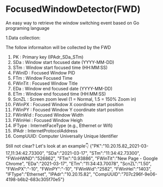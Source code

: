 # FocusedWindowDetector(FWD)
An easy way to retrieve the window switching event based on Go programing language


1.Data collection:

The follow informaiton will be collected by the FWD
1.  PK      : Primary key (IPAdr_SDa_STm)
2.  SDa     : Window start focused date (YYYY-MM-DD)
3.  STm     : Window start focused time (HH:MM:SS)
4.  FWinID  : Focused Window PID
5.  FTm     : Window Focused Time
6.  FWinTit : Focused Window Title
7.  EDa     : Window end focused date (YYYY-MM-DD)
8.  ETm     : Window end focused time (HH:MM:SS)
9.  ScnZL   : Screen zoom level (1 = Normal, 1.5 = 150% Zoom in)
10. FWinPX  : Focused Window X coordinate start position
11. FWinPY  : Focused Window Y coordinate start position
12. FWinWid : Focused Window Width
13. FWinHei : Focused Window Heigh
14. IFType  : InternetFaceType (e.g., Ethernet or Wifi)
15. IPAdr   : InternetProtocolAddress
16. CompUUID: Computer Universally Unique Identifier

Still not clear? Let's look at an example👇
{"PK":"10.20.15.82_2021-03-17_11:34:42.73300", "SDa":"2021-03-17", "STm":"11:34:42.73300", "FWinHWND":"526862", "FTm":"0.93886", "FWinTit":"New Page - Google Chrome", "EDa":"2021-03-17", "ETm":"11:34:43.70078", "ScnZL":"1.50", "FWinPX":"-10", "FWinPY":"-10", "FWinWid":"2582", "FWinHei":"1403", "IFType":"Ethernet", "IPAdr":"10.20.15.82", "CompUUID":"707c296f-9e06-4198-b6b2-683c305f70e5"}

